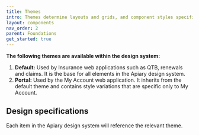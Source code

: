 ```yaml
---
title: Themes
intro: Themes determine layouts and grids, and component styles specific for an application.
layout: components
nav_order: 2
parent: Foundations
get_started: true
---
```


**The following themes are available within the design system:**
1. **Default:** Used by Insurance web applications such as QTB, renewals and claims. It is the base for all elements in the Apiary design system.
1. **Portal:** Used by the My Account web application. It inherits from the default theme and contains style variations that are specific only to My Account.

## Design specifications

Each item in the Apiary design system will reference the relevant theme.

